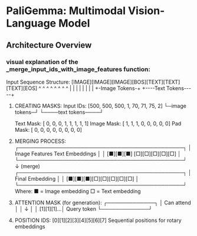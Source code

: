 # PaliGemma: Multimodal Vision-Language Model

## Architecture Overview


### visual explanation of the _merge_input_ids_with_image_features function:
Input Sequence Structure:
[IMAGE][IMAGE][IMAGE][BOS][TEXT][TEXT][TEXT][EOS]
   ^     ^     ^      ^    ^    ^     ^     ^
   |     |     |      |    |    |     |     |
   +-Image Tokens-+   +----Text Tokens-----+

1. CREATING MASKS:
   Input IDs:  [500, 500, 500,  1,  70,  71,  75,   2]
               └─image tokens─┘ └────text tokens────┘
   
   Text Mask:  [ 0,  0,  0,   1,   1,   1,   1,   1]
   Image Mask: [ 1,  1,  1,   0,   0,   0,   0,   0]
   Pad Mask:   [ 0,  0,  0,   0,   0,   0,   0,   0]

2. MERGING PROCESS:
   ┌─────────────────────────────────────────────┐
   │ Image Features   Text Embeddings            │
   │ [■][■][■]       [□][□][□][□][□]           │
   └─────────────────────────────────────────────┘
              ↓ (merge)
   ┌─────────────────────────────────────────────┐
   │ Final Embedding                             │
   │ [■][■][■][□][□][□][□][□]                  │
   └─────────────────────────────────────────────┘
   Where: ■ = Image embedding
          □ = Text embedding

3. ATTENTION MASK (for generation):
   ┌─────────────┐
   │ Can attend  │
   │ ↓           │
   │ [1][1][1]...│ Query token
   └─────────────┘

4. POSITION IDS:
   [0][1][2][3][4][5][6][7]
   Sequential positions for rotary embeddings
